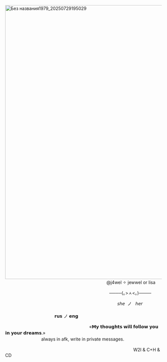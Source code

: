  <img width="3135" height="879" alt="Без названия1979_20250729195029" src="https://github.com/user-attachments/assets/369263e3-51b8-496b-81f5-f6c42563a3eb" />
ㅤㅤㅤㅤㅤㅤㅤㅤㅤㅤㅤㅤㅤㅤㅤㅤㅤㅤㅤㅤㅤㅤㅤㅤㅤ
@j4wel ✧ jewwel or lisa


ㅤㅤㅤㅤㅤㅤㅤㅤㅤㅤㅤㅤㅤㅤㅤㅤㅤㅤㅤㅤㅤㅤㅤㅤㅤㅤ────(｡>ㅅ<｡)────ㅤ


ㅤㅤㅤㅤㅤㅤㅤㅤㅤㅤㅤㅤㅤㅤㅤㅤㅤㅤㅤㅤㅤㅤㅤㅤㅤㅤㅤㅤ𝘴𝘩𝘦  ノ   𝘩𝘦𝘳ㅤ
ㅤㅤㅤㅤㅤㅤㅤㅤㅤㅤㅤㅤㅤㅤ ㅤㅤㅤㅤㅤㅤㅤㅤㅤㅤㅤ
ㅤㅤㅤㅤㅤㅤㅤㅤㅤㅤㅤㅤㅤㅤㅤㅤㅤㅤㅤㅤㅤㅤㅤㅤㅤㅤㅤㅤ 𝗿𝘂𝘀 ノ 𝗲𝗻𝗴

ㅤㅤㅤㅤㅤㅤㅤㅤㅤㅤㅤㅤㅤㅤㅤㅤㅤㅤㅤㅤㅤ«𝗠𝘆 𝘁𝗵𝗼𝘂𝗴𝗵𝘁𝘀 𝘄𝗶𝗹𝗹 𝗳𝗼𝗹𝗹𝗼𝘄 𝘆𝗼𝘂 𝗶𝗻 𝘆𝗼𝘂𝗿 𝗱𝗿𝗲𝗮𝗺𝘀.»
ㅤㅤㅤㅤㅤㅤㅤㅤㅤㅤㅤㅤㅤㅤㅤㅤㅤㅤㅤㅤㅤㅤㅤㅤㅤㅤㅤㅤㅤㅤㅤㅤㅤㅤㅤㅤㅤalways in afk, write in private messages.

ㅤㅤㅤㅤㅤㅤㅤㅤㅤㅤㅤㅤㅤㅤㅤㅤㅤㅤㅤㅤㅤㅤㅤㅤㅤㅤㅤㅤㅤㅤㅤㅤW2I & C+H & CD
